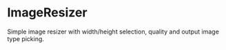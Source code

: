 # ImageResizer

Simple image resizer with width/height selection, quality and output image type picking.
